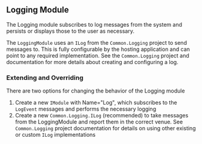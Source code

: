 ﻿## Logging Module

The Logging module subscribes to log messages from the system and persists or displays those to the user as necessary.

The `LoggingModule` uses an `ILog` from the `Common.Logging` project to send messages to. This is fully configurable by the hosting application and can point to any required implementation. See the `Common.Logging` project and documentation for more details about creating and configuring a log.

### Extending and Overriding

There are two options for changing the behavior of the Logging module

1. Create a new `IModule` with Name="Log", which subscribes to the `LogEvent` messages and performs the necessary logging
2. Create a new `Common.Logging.ILog` (recommended) to take messages from the LoggingModule and report them in the correct venue. See `Common.Logging` project documentation for details on using other existing or custom `ILog` implementations